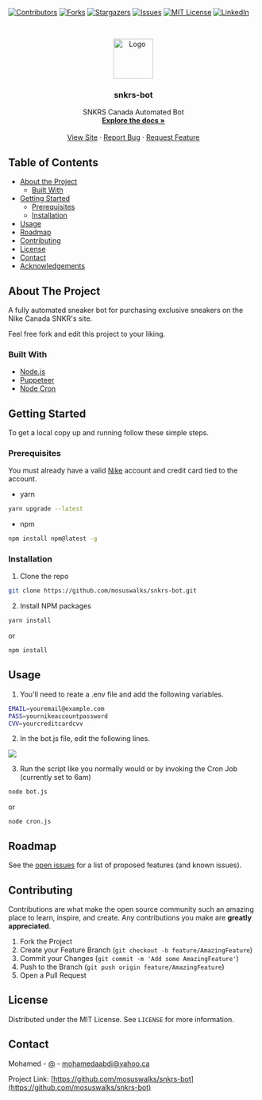 

<!-- PROJECT SHIELDS -->
<!--
*** I'm using markdown "reference style" links for readability.
*** Reference links are enclosed in brackets [ ] instead of parentheses ( ).
*** See the bottom of this document for the declaration of the reference variables
*** for contributors-url, forks-url, etc. This is an optional, concise syntax you may use.
*** https://www.markdownguide.org/basic-syntax/#reference-style-links
-->
[![Contributors][contributors-shield]][contributors-url]
[![Forks][forks-shield]][forks-url]
[![Stargazers][stars-shield]][stars-url]
[![Issues][issues-shield]][issues-url]
[![MIT License][license-shield]][license-url]
[![LinkedIn][linkedin-shield]][linkedin-url]




<!-- PROJECT LOGO -->
<br />
<p align="center">
  <a href="https://github.com/mosuswalks/snkrs-bot">
    <img src="./images/snkrs.svg" alt="Logo" width="80" height="80">
  </a>

  <h3 align="center">snkrs-bot</h3>

  <p align="center">
    SNKRS Canada Automated Bot
    <br />
    <a href="https://github.com/mosuswalks/snkrs-bot"><strong>Explore the docs »</strong></a>
    <br />
    <br />
    <a href="https://github.com/mosuswalks/snkrs-bot">View Site</a>
    ·
    <a href="https://github.com/mosuswalks/snkrs-bot/issues">Report Bug</a>
    ·
    <a href="https://github.com/mosuswalks/snkrs-bot/issues">Request Feature</a>
  </p>
</p>



<!-- TABLE OF CONTENTS -->
## Table of Contents

* [About the Project](#about-the-project)
  * [Built With](#built-with)
* [Getting Started](#getting-started)
  * [Prerequisites](#prerequisites)
  * [Installation](#installation)
* [Usage](#usage)
* [Roadmap](#roadmap)
* [Contributing](#contributing)
* [License](#license)
* [Contact](#contact)
* [Acknowledgements](#acknowledgements)



<!-- ABOUT THE PROJECT -->
## About The Project
A fully automated sneaker bot for purchasing exclusive sneakers on the Nike Canada SNKR's site.


Feel free fork and edit this project to your liking.
<!-- [![Product Name Screen Shot][product-screenshot]](https://example.com) -->



### Built With

* [Node.js](https://nodejs.org/en/)
* [Puppeteer](https://github.com/puppeteer/puppeteer)
* [Node Cron](https://github.com/node-cron/node-cron)





<!-- GETTING STARTED -->
## Getting Started

To get a local copy up and running follow these simple steps.

### Prerequisites

You must already have a valid [Nike](https://nike.com) account and credit card tied to the account. 


* yarn
```sh
yarn upgrade --latest
```
* npm 
```sh
npm install npm@latest -g
```


### Installation
 
1. Clone the repo
```sh
git clone https://github.com/mosuswalks/snkrs-bot.git
```
2. Install NPM packages
```sh
yarn install
```
or
```sh
npm install
```

<!-- USAGE EXAMPLES -->
## Usage

1. You'll need to reate a .env file and add the following variables.

```sh
EMAIL=youremail@example.com
PASS=yournikeaccountpassword
CVV=yourcreditcardcvv
```

2. In the bot.js file, edit the following lines.

<img src="./images/carbon.svg">

3. Run the script like you normally would or by invoking the Cron Job (currently set to 6am)

```sh
node bot.js
```

or 

```ch
node cron.js
```


<!-- ROADMAP -->
## Roadmap

See the [open issues](https://github.com/mosuswalks/snkrs-bot/issues) for a list of proposed features (and known issues).



<!-- CONTRIBUTING -->
## Contributing

Contributions are what make the open source community such an amazing place to learn, inspire, and create. Any contributions you make are **greatly appreciated**.

1. Fork the Project
2. Create your Feature Branch (`git checkout -b feature/AmazingFeature`)
3. Commit your Changes (`git commit -m 'Add some AmazingFeature'`)
4. Push to the Branch (`git push origin feature/AmazingFeature`)
5. Open a Pull Request



<!-- LICENSE -->
## License

Distributed under the MIT License. See `LICENSE` for more information.



<!-- CONTACT -->
## Contact

Mohamed - [@](https://mohamedabdi.dev/) - mohamedaabdi@yahoo.ca

Project Link: [https://github.com/mosuswalks/snkrs-bot](https://github.com/mosuswalks/snkrs-bot)






<!-- MARKDOWN LINKS & IMAGES -->
<!-- https://www.markdownguide.org/basic-syntax/#reference-style-links -->
[contributors-shield]: https://img.shields.io/github/contributors/mosuswalks/snkrs-bot.svg?style=flat-square
[contributors-url]: https://github.com/mosuswalks/snkrs-bot/contributors
[forks-shield]: https://img.shields.io/github/forks/mosuswalks/snkrs-bot.svg?style=flat-square
[forks-url]: https://github.com/mosuswalks/snkrs-bot/network/members
[stars-shield]: https://img.shields.io/github/stars/mosuswalks/snkrs-bot.svg?style=flat-square
[stars-url]: https://github.com/mosuswalks/snkrs-bot/stargazers
[issues-shield]: https://img.shields.io/github/issues/mosuswalks/snkrs-bot.svg?style=flat-square
[issues-url]: https://github.com/mosuswalks/snkrs-bot/issues
[license-shield]: https://img.shields.io/github/license/othneildrew/Best-README-Template.svg?style=flat-square
[license-url]: https://github.com/mosuswalks/snkrs-bot/blob/master/LICENSE
[linkedin-shield]: https://img.shields.io/badge/-LinkedIn-black.svg?style=flat-square&logo=linkedin&colorB=555
[linkedin-url]: https://linkedin.com/in/mohamedaabdi
[product-screenshot]: images/screenshot.png
[botjs-code]: ./images/snkr-bot.svg
